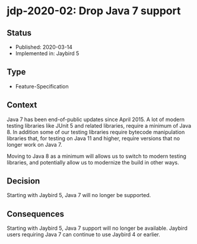# jdp-2020-02: Drop Java 7 support

## Status

- Published: 2020-03-14
- Implemented in: Jaybird 5

## Type

- Feature-Specification

## Context

Java 7 has been end-of-public updates since April 2015. A lot of modern testing
libraries like JUnit 5 and related libraries, require a minimum of Java 8. In
addition some of our testing libraries require bytecode manipulation libraries
that, for testing on Java 11 and higher, require versions that no longer work on
Java 7.

Moving to Java 8 as a minimum will allows us to switch to modern testing
libraries, and potentially allow us to modernize the build in other ways.

## Decision

Starting with Jaybird 5, Java 7 will no longer be supported.

## Consequences

Starting with Jaybird 5, Java 7 support will no longer be available. Jaybird
users requiring Java 7 can continue to use Jaybird 4 or earlier.
